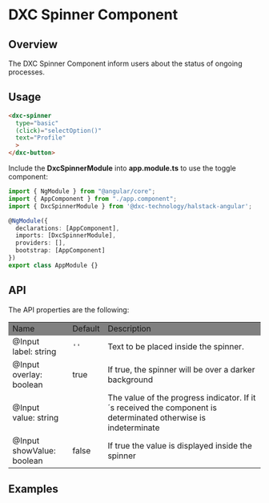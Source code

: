 # DXC Spinner Component

## Overview

The DXC Spinner Component inform users about the status of ongoing processes.

## Usage

```html
<dxc-spinner
  type="basic"
  (click)="selectOption()"
  text="Profile"
  >
</dxc-button>
```

Include the **DxcSpinnerModule** into **app.module.ts** to use the toggle component:

```ts
import { NgModule } from "@angular/core";
import { AppComponent } from "./app.component";
import { DxcSpinnerModule } from '@dxc-technology/halstack-angular';

@NgModule({
  declarations: [AppComponent],
  imports: [DxcSpinnerModule],
  providers: [],
  bootstrap: [AppComponent]
})
export class AppModule {}
```

## API

The API properties are the following:

<table>
    <tr style="background-color: grey">
        <td>Name</td>
        <td>Default</td>
        <td>Description</td>
    </tr>
    <tr>
        <td>@Input<br>label: string</td>
        <td><code>''</code></td>
        <td>Text to be placed inside the spinner.</td>
    </tr>
    <tr>
        <td>@Input<br>overlay: boolean</td>
        <td>true</td>
        <td>If true, the spinner will be over a darker background</td>
    </tr>
    <tr>
        <td>@Input<br>value: string</td>
        <td><code></code></td>
        <td>The value of the progress indicator. If it´s received the component is determinated otherwise is indeterminate</td>
    </tr>
    <tr>
        <td>@Input<br>showValue: boolean</td>
        <td>false</td>
        <td>If true the value is displayed inside the spinner</td>
    </tr>
</table>

## Examples

```html

```
